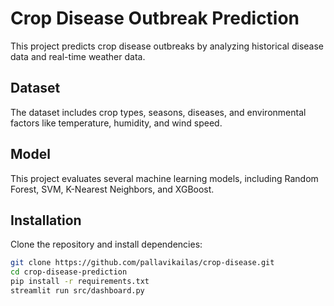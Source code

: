 # Crop Disease Outbreak Prediction

This project predicts crop disease outbreaks by analyzing historical disease data and real-time weather data.

## Dataset
The dataset includes crop types, seasons, diseases, and environmental factors like temperature, humidity, and wind speed.

## Model
This project evaluates several machine learning models, including Random Forest, SVM, K-Nearest Neighbors, and XGBoost.

## Installation
Clone the repository and install dependencies:
```bash
git clone https://github.com/pallavikailas/crop-disease.git
cd crop-disease-prediction
pip install -r requirements.txt
streamlit run src/dashboard.py
